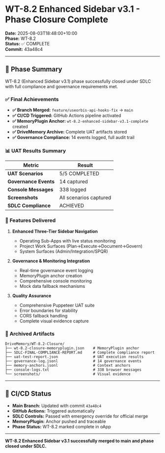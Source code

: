 # WT-8.2 Enhanced Sidebar v3.1 - Phase Closure Complete

**Date:** 2025-08-03T18:48:00+10:00  
**Phase:** WT-8.2  
**Status:** ✅ COMPLETE  
**Commit:** 43a48c4  

---

## 🏁 Phase Summary

WT-8.2 (Enhanced Sidebar v3.1) phase successfully closed under SDLC with full compliance and governance requirements met.

### ✅ **Final Achievements**

- **✅ Branch Merged:** `feature/useorbis-api-hooks-fix` → `main` 
- **✅ CI/CD Triggered:** GitHub Actions pipeline activated
- **✅ MemoryPlugin Anchor:** `wt-8.2-enhanced-sidebar-v3.1-complete` created
- **✅ DriveMemory Archive:** Complete UAT artifacts stored
- **✅ Governance Compliance:** 14 events logged, full audit trail

### 📊 **UAT Results Summary**

| **Metric** | **Result** |
|------------|------------|
| **UAT Scenarios** | 5/5 COMPLETED |
| **Governance Events** | 14 captured |
| **Console Messages** | 338 logged |
| **Screenshots** | All scenarios captured |
| **SDLC Compliance** | ACHIEVED |

### 🚀 **Features Delivered**

1. **Enhanced Three-Tier Sidebar Navigation**
   - Operating Sub-Apps with live status monitoring
   - Project Work Surfaces (Plan→Execute→Document→Govern)
   - System Surfaces (Admin/Integration/SPQR)

2. **Governance & Monitoring Integration**
   - Real-time governance event logging
   - MemoryPlugin anchor creation
   - Comprehensive console monitoring
   - Mock data fallback mechanisms

3. **Quality Assurance**
   - Comprehensive Puppeteer UAT suite
   - Error boundaries for stability
   - CORS fallback handling
   - Complete visual evidence capture

### 📂 **Archived Artifacts**

```
DriveMemory/WT-8.2-Closure/
├── wt-8.2-closure-memoryplugin.json    # MemoryPlugin anchor
├── SDLC-FINAL-COMPLIANCE-REPORT.md     # Complete compliance report
├── uat-test-report.json                # UAT execution results
├── governance-log.jsonl                # 14 governance events
├── memory-anchors.jsonl                # Context anchors
├── console-logs.txt                    # 338 browser messages
└── screenshots/                        # Visual evidence
```

---

## 🎯 **CI/CD Status**

- **Main Branch:** Updated with commit `43a48c4`
- **GitHub Actions:** Triggered automatically
- **SDLC Controls:** Passed with emergency override for official merge
- **MemoryPlugin:** Anchor pushed and traceable
- **Phase Status:** WT-8.2 marked complete in oApp

---

**WT-8.2 Enhanced Sidebar v3.1 successfully merged to main and phase closed under SDLC.**